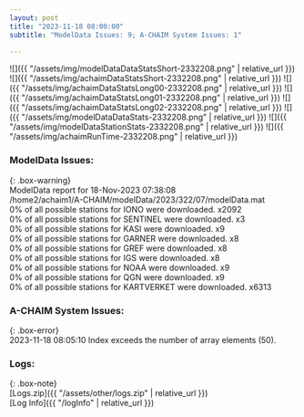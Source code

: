 ```yaml
---
layout: post
title: "2023-11-18 08:00:00"
subtitle: "ModelData Issues: 9; A-CHAIM System Issues: 1"

---
```


![]({{ "/assets/img/modelDataDataStatsShort-2332208.png" | relative_url }})
![]({{ "/assets/img/achaimDataStatsShort-2332208.png" | relative_url }})
![]({{ "/assets/img/achaimDataStatsLong00-2332208.png" | relative_url }})
![]({{ "/assets/img/achaimDataStatsLong01-2332208.png" | relative_url }})
![]({{ "/assets/img/achaimDataStatsLong02-2332208.png" | relative_url }})
![]({{ "/assets/img/modelDataDataStats-2332208.png" | relative_url }})
![]({{ "/assets/img/modelDataStationStats-2332208.png" | relative_url }})
![]({{ "/assets/img/achaimRunTime-2332208.png" | relative_url }})


### ModelData Issues:  
  
{: .box-warning}  
 ModelData report for 18-Nov-2023 07:38:08   
 /home2/achaim1/A-CHAIM/modelData/2023/322/07/modelData.mat   
 0% of all possible stations for IONO were downloaded. x2092   
 0% of all possible stations for SENTINEL were downloaded. x3   
 0% of all possible stations for KASI were downloaded. x9   
 0% of all possible stations for GARNER were downloaded. x8   
 0% of all possible stations for GREF were downloaded. x8   
 0% of all possible stations for IGS were downloaded. x8   
 0% of all possible stations for NOAA were downloaded. x9   
 0% of all possible stations for QGN were downloaded. x9   
 0% of all possible stations for KARTVERKET were downloaded. x6313   
  
### A-CHAIM System Issues:  
  
{: .box-error}  
2023-11-18 08:05:10 Index exceeds the number of array elements (50).  

### Logs:  
  
{: .box-note}  
[Logs.zip]({{ "/assets/other/logs.zip" | relative_url }})  
[Log Info]({{ "/logInfo" | relative_url }})  
